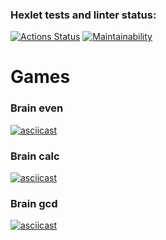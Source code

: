 ### Hexlet tests and linter status:

[![Actions Status](https://github.com/dsgnfox/frontend-project-lvl1/workflows/hexlet-check/badge.svg)](https://github.com/dsgnfox/frontend-project-lvl1/actions)
[![Maintainability](https://api.codeclimate.com/v1/badges/a99a88d28ad37a79dbf6/maintainability)](https://codeclimate.com/github/codeclimate/codeclimate/maintainability)

# Games

### Brain even
[![asciicast](https://asciinema.org/a/4c5GjxGIXDuOtSBX7czw4Cv1K.svg)](https://asciinema.org/a/4c5GjxGIXDuOtSBX7czw4Cv1K)

### Brain calc
[![asciicast](https://asciinema.org/a/s5z7bFPOLIGtKv29PoCDQvtsD.svg)](https://asciinema.org/a/s5z7bFPOLIGtKv29PoCDQvtsD)

### Brain gcd
[![asciicast](https://asciinema.org/a/AKZKTXoc0MJKDv0hGoPep9FQo.svg)](https://asciinema.org/a/AKZKTXoc0MJKDv0hGoPep9FQo)